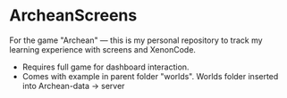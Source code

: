 # ArcheanScreens
For the game "Archean" — this is my personal repository to track my learning experience with screens and XenonCode.

- Requires full game for dashboard interaction.
- Comes with example in parent folder "worlds". Worlds folder inserted into Archean-data -> server
